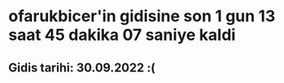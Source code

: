 # ofarukbicer'in gidisine son 1 gun 13 saat 45 dakika 07 saniye kaldi

## Gidis tarihi: 30.09.2022 :(